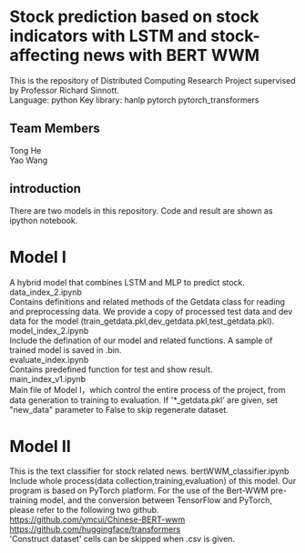 # Stock prediction based on stock indicators with LSTM and stock-affecting news with BERT WWM
This is the repository of Distributed Computing Research Project supervised by Professor Richard Sinnott.  
Language: python
Key library:
hanlp
pytorch
pytorch_transformers

## Team Members
Tong He		  
Yao Wang		

## introduction
There are two models in this repository. Code and result are shown as ipython notebook.
# Model I
A hybrid model that combines LSTM and MLP to predict stock.  
data_index_2.ipynb  
Contains definitions and related methods of the Getdata class for reading and preprocessing data. We provide a copy of processed test data and dev data for the model (train_getdata.pkl,dev_getdata.pkl,test_getdata.pkl).  
model_index_2.ipynb  
Include the defination of our model and related functions. A sample of trained model is saved in .bin.  
evaluate_index.ipynb  
Contains predefined function for test and show result.  
main_index_v1.ipynb  
Main file of Model I，which control the entire process of the project, from data generation to training to evaluation.
If '*_getdata.pkl' are given, set "new_data" parameter to False to skip regenerate dataset.

# Model II  
This is the text classifier for stock related news.
bertWWM_classifier.ipynb  
Include whole process(data collection,training,evaluation) of this model. Our program is based on PyTorch platform. For the use of the Bert-WWM pre-training model, and the conversion between TensorFlow and PyTorch, please refer to the following two github.  
https://github.com/ymcui/Chinese-BERT-wwm  
https://github.com/huggingface/transformers  
'Construct dataset' cells can be skipped when .csv is given.
